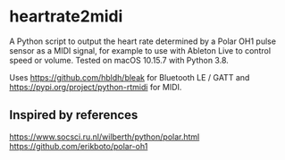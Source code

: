 # heartrate2midi

A Python script to output the heart rate determined by a Polar OH1 pulse sensor as a MIDI signal, for example to use with Ableton Live to control speed or volume.
Tested on macOS 10.15.7 with Python 3.8.

Uses https://github.com/hbldh/bleak for Bluetooth LE / GATT and https://pypi.org/project/python-rtmidi for MIDI.

## Inspired by references
https://www.socsci.ru.nl/wilberth/python/polar.html  
https://github.com/erikboto/polar-oh1